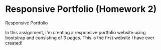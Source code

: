 # Responsive Portfolio (Homework 2)
Responsive Portfolio

In this assignment, I'm creating a responsive portfolio website using bootstrap and consisting of 3 pages. This is the first website I have ever created!
